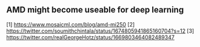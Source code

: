 ## AMD might become useable for deep learning

[1] https://www.mosaicml.com/blog/amd-mi250
[2] https://twitter.com/soumithchintala/status/1674805941865160704?s=12
[3] https://twitter.com/realGeorgeHotz/status/1669803464082489347

